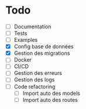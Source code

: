 # Todo

- [ ] Documentation
- [ ] Tests
- [ ] Examples
- [x] Config base de données
- [x] Gestion des migrations
- [ ] Docker
- [ ] CI/CD
- [ ] Gestion des erreurs
- [ ] Gestion des logs
- [ ] Code refactoring
  - [ ] Import auto des models
  - [ ] Import auto des routes
